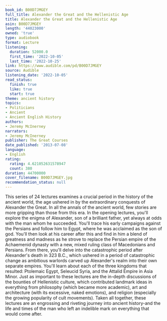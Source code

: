 ```yaml
---
book_id: B00D7JMGEY
full_title: Alexander the Great and the Hellenistic Age
title: Alexander the Great and the Hellenistic Age
asin: B00D7JMGEY
length: '44023000'
owned: 'true'
type: audiobook
format: Lecture
listening:
  duration: 52000.0
  first_time: '2022-10-05'
  last_time: '2022-10-25'
link: https://www.audible.com/pd/B00D7JMGEY
source: Audible
listening_date: '2022-10-05'
read_status:
  finish: true
  like: true
  start: true
theme: ancient history
topics:
- Politicians
- Ancient
- Ancient English History
authors:
- Jeremy McInerney
narrators:
- Jeremy McInerney
publisher: The Great Courses
date_published: '2013-07-08'
language:
- English
rating:
  rating: 4.621052631578947
  count: 380
duration: 44700000
cover_filename: B00D7JMGEY.jpg
recommendation_status: null
---
```

This series of 24 lectures examines a crucial period in the history of the ancient world, the age ushered in by the extraordinary conquests of Alexander the Great. In all the annals of the ancient world, few stories are more gripping than those from this era.
In the opening lectures, you'll explore the enigma of Alexander, son of a brilliant father, yet always at odds with the man whom he succeeded. You'll trace his early campaigns against the Persians and follow him to Egypt, where he was acclaimed as the son of god. You'll then look at his career after this and find in him a blend of greatness and madness as he strove to replace the Persian empire of the Achaemenid dynasty with a new, mixed ruling class of Macedonians and Persians.
From there, you'll delve into the catastrophic period after Alexander's death in 323 B.C., which ushered in a period of catastrophic change as ambitious warlords carved up Alexander's realm into their own separate empires. You'll learn about each of the three kingdoms that resulted: Ptolemaic Egypt, Seleucid Syria, and the Attalid Empire in Asia Minor. Just as important to these lectures are the in-depth discussions of the bounties of Hellenistic culture, which contributed landmark ideas in everything from philosophy (which became more academic), art and architecture (with its excessive, naked emotions), and religion (especially the growing popularity of cult movements). Taken all together, these lectures are an engrossing and riveting journey into ancient history-and the life and times of the man who left an indelible mark on everything that would come after.

